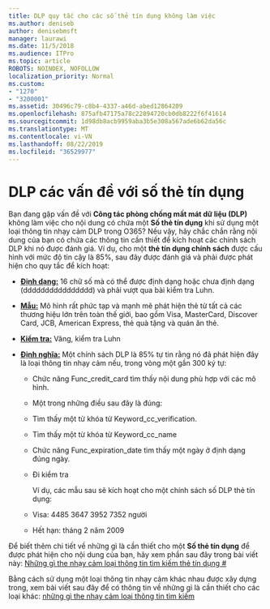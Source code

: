 ```yaml
---
title: DLP quy tắc cho các số thẻ tín dụng không làm việc
ms.author: deniseb
author: denisebmsft
manager: laurawi
ms.date: 11/5/2018
ms.audience: ITPro
ms.topic: article
ROBOTS: NOINDEX, NOFOLLOW
localization_priority: Normal
ms.custom:
- "1270"
- "3200001"
ms.assetid: 30496c79-c8b4-4337-a46d-abed12864209
ms.openlocfilehash: 875afb47175a78c22894720cb0db8222f6f41614
ms.sourcegitcommit: 1d98db8acb9959aba3b5e308a567ade6b62da56c
ms.translationtype: MT
ms.contentlocale: vi-VN
ms.lasthandoff: 08/22/2019
ms.locfileid: "36529977"
---
```

# <a name="dlp-issues-with-credit-card-numbers"></a>DLP các vấn đề với số thẻ tín dụng

Bạn đang gặp vấn đề với **Công tác phòng chống mất mát dữ liệu (DLP)** không làm việc cho nội dung có chứa một **Số thẻ tín dụng** khi sử dụng một loại thông tin nhạy cảm DLP trong O365? Nếu vậy, hãy chắc chắn rằng nội dung của bạn có chứa các thông tin cần thiết để kích hoạt các chính sách DLP khi nó được đánh giá. Ví dụ, cho một **thẻ tín dụng chính sách** được cấu hình với mức độ tin cậy là 85%, sau đây được đánh giá và phải được phát hiện cho quy tắc để kích hoạt:
  
- **[Định dạng:](https://docs.microsoft.com/office365/securitycompliance/what-the-sensitive-information-types-look-for#format-19)** 16 chữ số mà có thể được định dạng hoặc chưa định dạng (dddddddddddddddd) và phải vượt qua bài kiểm tra Luhn.

- **[Mẫu:](https://docs.microsoft.com/office365/securitycompliance/what-the-sensitive-information-types-look-for#pattern-19)** Mô hình rất phức tạp và mạnh mẽ phát hiện thẻ từ tất cả các thương hiệu lớn trên toàn thế giới, bao gồm Visa, MasterCard, Discover Card, JCB, American Express, thẻ quà tặng và quán ăn thẻ.

- **[Kiểm tra:](https://docs.microsoft.com/office365/securitycompliance/what-the-sensitive-information-types-look-for#checksum-19)** Vâng, kiểm tra Luhn

- **[Định nghĩa:](https://docs.microsoft.com/office365/securitycompliance/what-the-sensitive-information-types-look-for#definition-19)** Một chính sách DLP là 85% tự tin rằng nó đã phát hiện đây là loại thông tin nhạy cảm nếu, trong vòng một gần 300 ký tự:

  - Chức năng Func_credit_card tìm thấy nội dung phù hợp với các mô hình.

  - Một trong những điều sau đây là đúng:

  - Tìm thấy một từ khóa từ Keyword_cc_verification.

  - Tìm thấy một từ khóa từ Keyword_cc_name

  - Chức năng Func_expiration_date tìm thấy một ngày ở định dạng đúng ngày.

  - Đi kiểm tra

    Ví dụ, các mẫu sau sẽ kích hoạt cho một chính sách số DLP thẻ tín dụng:

  - Visa: 4485 3647 3952 7352 người
  
  - Hết hạn: tháng 2 năm 2009

Để biết thêm chi tiết về những gì là cần thiết cho một **Số thẻ tín dụng** để được phát hiện cho nội dung của bạn, hãy xem phần sau đây trong bài viết này: [Những gì the nhạy cảm loại thông tin tìm kiếm thẻ tín dụng #](https://docs.microsoft.com/office365/securitycompliance/what-the-sensitive-information-types-look-for#credit-card-number)
  
Bằng cách sử dụng một loại thông tin nhạy cảm khác nhau được xây dựng trong, xem bài viết sau đây để có thông tin về những gì là cần thiết cho các loại khác: [những gì the nhạy cảm loại thông tin tìm kiếm](https://docs.microsoft.com/office365/securitycompliance/what-the-sensitive-information-types-look-for)
  